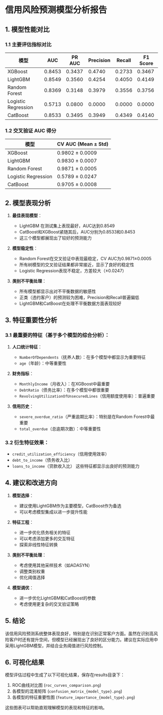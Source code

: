 # 信用风险预测模型分析报告

## 1. 模型性能对比

### 1.1 主要评估指标对比
| 模型 | AUC | PR AUC | Precision | Recall | F1 Score |
|------|-----|---------|-----------|---------|-----------|
| XGBoost | 0.8453 | 0.3437 | 0.4740 | 0.2733 | 0.3467 |
| LightGBM | 0.8549 | 0.3560 | 0.4254 | 0.4050 | 0.4149 |
| Random Forest | 0.8369 | 0.3148 | 0.3979 | 0.3556 | 0.3756 |
| Logistic Regression | 0.5713 | 0.0800 | 0.0000 | 0.0000 | 0.0000 |
| CatBoost | 0.8533 | 0.3495 | 0.3949 | 0.4349 | 0.4140 |

### 1.2 交叉验证 AUC 得分
| 模型 | CV AUC (Mean ± Std) |
|------|---------------------|
| XGBoost | 0.9802 ± 0.0009 |
| LightGBM | 0.9830 ± 0.0007 |
| Random Forest | 0.9871 ± 0.0005 |
| Logistic Regression | 0.5789 ± 0.0247 |
| CatBoost | 0.9705 ± 0.0008 |

## 2. 模型表现分析

1. **最佳表现模型**：
   - LightGBM 在测试集上表现最好，AUC达到0.8549
   - CatBoost和XGBoost紧随其后，AUC分别为0.8533和0.8453
   - 这三个模型都展现出了较好的预测能力

2. **模型稳定性**：
   - Random Forest在交叉验证中表现最稳定，CV AUC为0.9871±0.0005
   - 所有树模型的交叉验证结果都非常接近，显示了良好的稳定性
   - Logistic Regression表现不稳定，方差较大（±0.0247）

3. **类别不平衡处理**：
   - 所有模型都显示出对不平衡数据的敏感性
   - 正类（违约客户）的预测较为困难，Precision和Recall普遍偏低
   - LightGBM和CatBoost在处理不平衡数据方面表现较好

## 3. 特征重要性分析

### 3.1 最重要的特征（基于多个模型的综合分析）：

1. **人口统计特征**：
   - `NumberOfDependents`（抚养人数）：在多个模型中都显示为重要特征
   - `age`（年龄）：中等重要性

2. **财务指标**：
   - `MonthlyIncome`（月收入）：在XGBoost中最重要
   - `DebtRatio`（债务比率）：在多个模型中都很重要
   - `RevolvingUtilizationOfUnsecuredLines`（信用额度使用率）：普遍重要

3. **信用历史**：
   - `severe_overdue_ratio`（严重逾期比率）：特别是在Random Forest中最重要
   - `total_overdue`（总逾期次数）：中等重要性

### 3.2 衍生特征效果：
- `credit_utilization_efficiency`（信用使用效率）
- `debt_to_income`（债务收入比）
- `loans_to_income`（贷款收入比）
这些特征都显示出良好的预测能力

## 4. 建议和改进方向

1. **模型选择**：
   - 建议使用LightGBM作为主要模型，CatBoost作为备选
   - 可以考虑模型集成以进一步提升性能

2. **特征工程**：
   - 进一步优化债务相关的特征
   - 可以考虑添加更多的交互特征
   - 探索非线性特征转换

3. **类别不平衡处理**：
   - 考虑使用其他采样技术（如ADASYN）
   - 调整类别权重
   - 优化阈值选择

4. **模型调优**：
   - 进一步优化LightGBM和CatBoost的参数
   - 考虑使用更复杂的交叉验证策略

## 5. 结论

该信用风险预测系统整体表现良好，特别是在识别正常客户方面。虽然在识别高风险客户时还有提升空间，但模型已经展现出了良好的区分能力。建议在实际应用中采用LightGBM模型，并结合业务阈值进行风险控制。

## 6. 可视化结果

模型评估过程中生成了以下可视化结果，保存在results目录下：

1. ROC曲线对比图 (`roc_curves_comparison.png`)
2. 各模型的混淆矩阵 (`confusion_matrix_{model_type}.png`)
3. 各模型的特征重要性图 (`feature_importance_{model_type}.png`)

这些图表可以帮助直观理解模型的表现和特征的影响。 